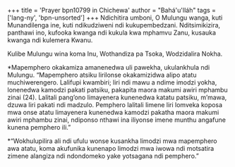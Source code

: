 +++
title = 'Prayer bpn10799 in Chichewa'
author = "Bahá'u'lláh"
tags = ['lang-ny', 'bpn-unsorted']
+++
Ndichitira umboni, O Mulungu wanga, kuti Munandilenga ine, kuti ndikudziweni ndi kukupembedzani.  Nditsimikizira, panthawi ino, kufooka kwanga ndi kukula kwa mphamvu Zanu, kusauka kwanga ndi kulemera Kwanu. 

Kulibe Mulungu wina koma Inu, Wothandiza pa Tsoka, Wodzidalira Nokha. 




*Mapemphero okakamiza amanenedwa uli pawekha, ukulankhula ndi Mulungu.  “Mapemphero atsiku lirilonse okakamizidwa alipo atatu muchiwerengero.  Lalifupi kwambiri; liri ndi mawu a ndime imodzi yokha, lonenedwa kamodzi pakati patsiku, pakapita maora makumi awiri mphambu zinai (24).  Lalitali pang’ono limayenera kunenedwa katatu patsiku, m’mawa, dzuwa liri pakati ndi madzulo.  Pemphero lalitali limene liri lomveka koposa mwa onse atatu limayenera kunenedwa kamodzi pakatha maora makumi awiri mphambu zinai, ndiponso nthawi ina iliyonse imene munthu angafune kunena pemphero ili.” 

*“Wokhulupilira ali ndi ufulu wonse kusankha limodzi mwa mapemphero awa atatu, koma akufunika kunenapo limodzi mwa iwowa ndi motsatira zimene alangiza ndi ndondomeko yake yotsagana ndi pemphero.”
